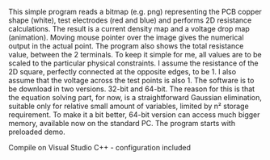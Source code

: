 This simple program reads a bitmap (e.g. png) representing the PCB copper shape (white), test electrodes (red and blue) and performs 2D resistance calculations.
The result is a current density map and a voltage drop map (animation). 
Moving mouse pointer over the image gives the numerical output in the actual point.
The program also shows the total resistance value, between the 2 terminals. To keep it simple for me, all values are to be scaled to the particular physical constraints.
I assume the resistance of the 2D square, perfectly connected at the opposite edges, to be 1. I also assume that the voltage across the test points is also 1.
The software is to be download in two versions. 32-bit and 64-bit. The reason for this is that the equation solving part, for now, is a straightforward Gaussian elimination, suitable only for relative small amount of variables, limited by n² storage requirement.
To make it a bit better, 64-bit version can access much bigger memory, available now on the standard PC.
The program starts with preloaded demo.

Compile on Visual Studio C++ - configuration included
